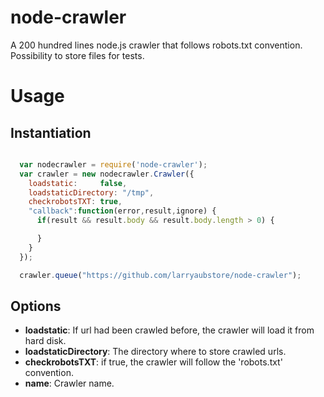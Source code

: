node-crawler
============

A 200 hundred lines node.js crawler that follows robots.txt convention. Possibility to store files for tests.


# Usage

## Instantiation

```javascript

  var nodecrawler = require('node-crawler');
  var crawler = new nodecrawler.Crawler({ 
    loadstatic:     false,
    loadstaticDirectory: "/tmp",
    checkrobotsTXT: true,
    "callback":function(error,result,ignore) {
      if(result && result.body && result.body.length > 0) { 

      }
    }
  });

  crawler.queue("https://github.com/larryaubstore/node-crawler");

```


## Options

  * **loadstatic**: If url had been crawled before, the crawler will load it from hard disk.
  * **loadstaticDirectory**: The directory where to store crawled urls.
  * **checkrobotsTXT**: if true, the crawler will follow the 'robots.txt' convention. 
  * **name**: Crawler name.
